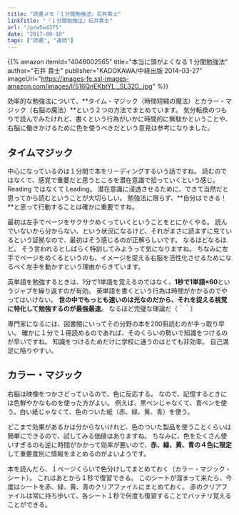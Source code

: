 ```yaml
---
title: "読書メモ『１分間勉強法』石井貴士"
linkTitle: "『１分間勉強法』石井貴士"
url: "/p/w5w4375"
date: "2017-08-10"
tags: ["読書", "速読"]
---
```


{{% amazon
  itemId="4046002565"
  title="本当に頭がよくなる 1 分間勉強法"
  author="石井 貴士"
  publisher="KADOKAWA/中経出版 2014-03-27"
  imageUrl="https://images-fe.ssl-images-amazon.com/images/I/516QnEKbtYL._SL320_.jpg"
%}}

効率的な勉強法について、**タイム・マジック（時間短縮の魔法）とカラー・マジック（右脳の魔法）**という２つの方法でまとめています。
気分転換のつもりで読んでみたけれど、書くという行為がいかに時間的に無駄かということや、右脳に働きかけるために色を使うべきだという意見は参考になりました。


タイムマジック
----

中心になっているのは１分間で本をリーディングするいう話ですね。
読むのではなくて、感覚で重要だと思うところを潜在意識で拾っていくという感じ。
Reading ではなくて Leading。
潜在意識に浸透させるために、できて当然だと思ってから読むということが大切らしい。
勉強法に限らず、**自分はできる！**と思って行動することは確かに重要ですね。

最初は左手でページをサクサクめくっていくということをとにかくやる。
読んでいないから分からない、という状況になるけど、それがまさに読まずに見ているという証拠なので、最初はそう感じるのが正解らしいです。
なるほどなるほど。
そう言われるとしばらく特訓してみようって気になりますね。
ちなみに左手でページをめくるというのも、イメージを捉える右脳を活性化させるためになるべく左手を動かすという理由からきています。

英単語を勉強するときは、1分で1単語を覚えるのではなく、**1秒で1単語×60**というジャブを繰り返すのが有効。
英単語を書くという行為は時間がかかるのでやってはいけない。
**世の中でもっとも速いのは光なのだから、それを捉える視覚に特化して勉強するのが最強最速**。
なるほど完璧な理論だ（＾＾）

専門家になるには、図書館にいってその分野の本を200冊読むのが手っ取り早い。
確かに１分で１冊読めるのであれば、そのくらいの勢いで知識をつけるのが早いですね。
知識をつけるためだけに学校に通うのはとても非効率。
自己満足に陥りやすい。


カラー・マジック
----

右脳は映像をつかさどっているので、色に反応する。
なので、記憶するときには色鮮やかなものを使った方がよい。
例えば、黒ペンじゃなくて、青ペンを使う。白い紙じゃなくて、色のついた紙（赤、緑、黄、青）を使う。

どこまで効果があるかは分からないけれど、色のついた製品を使うことくらいは簡単にできるので、試してみる価値はありますね。
ちなみに、色をたくさん使いすぎるのも逆に時間がかかって効率が悪いので、**赤、緑、黄、青の４色に限定**して重要度別に情報をまとめるのがよいようです。

本を読んだら、１ページくらいで色分けしてまとめておく（カラー・マジック・シート）。
これはあとから１秒で復習できる。
このシートが溜まって来たら、今度はシートを赤、緑、黄、青のクリアファイルにまとめておく。
赤のクリアファイルは常に持ち歩いて、各シート１秒で何度も復習することでバッチリ覚えることができる。

